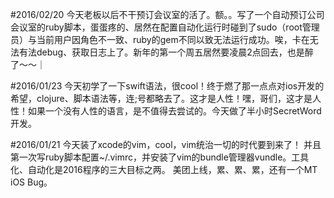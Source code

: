 #2016/02/20
今天老板以后不干预订会议室的活了。额。。写了一个自动预订公司会议室的ruby脚本，蛋蛋疼的、居然在配置自动化运行时碰到了sudo（root管理员）与当前用户因角色不一致、ruby的gem不同以致无法运行成功。唉，卡在无法有法debug、获取日志上了。新年的第一个周五居然要凌晨2点回去，也是醉了〜〜｜

#2016/01/23
今天初学了一下swift语法，很cool！终于燃了那一点点对ios开发的希望，clojure、脚本语法等，连;号都略去了。这才是人性！嘿，哥们，这才是人性！如果一个没有人性的语言，是不值得去尝试的。今天做了半小时SecretWord开发。

#2016/01/21
今天装了xcode的vim，cool，vim统治一切的时代要到来了！
并且第一次写ruby脚本配置~/.vimrc，并安装了vim的bundle管理器vundle。工具化、自动化是2016程序的三大目标之两。
美团上线，累、累、累，还有一个MT iOS Bug。
